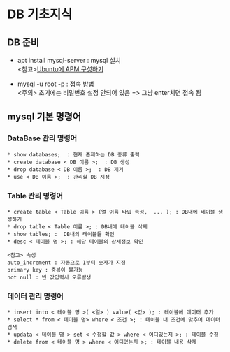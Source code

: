 # DB 기초지식

## DB 준비
+ apt install mysql-server : mysql 설치 <br>
<참고>[Ubuntu에 APM 구성하기](https://blog.lael.be/post/7264)<br>

+ mysql -u root -p : 접속 방법 <br>
<주의> 초기에는 비밀번호 설정 안되어 있음 => 그냥 enter치면 접속 됨

## mysql 기본 명령어
### DataBase 관리 명령어
```
* show databases;  : 현재 존재하는 DB 종류 출력
* create database < DB 이름 >;  : DB 생성
* drop database < DB 이름 >;  : DB 제거
* use < DB 이름 >;  : 관리할 DB 지정
```
### Table 관리 명령어
```
* create table < Table 이름 > (열 이름 타입 속성,  ... ); : DB내에 테이블 생성하기
* drop table < Table 이름 >; : DB내에 테이블 삭제
* show tables; :  DB내의 테이블들 확인
* desc < 테이블 명 >; : 해당 테이블의 상세정보 확인
```
```
<참고> 속성
auto_increment : 자동으로 1부터 숫자가 지정
primary key : 중복이 불가능
not null : 빈 값입력시 오류발생
```
### 데이터 관리 명령어
```
* insert into < 테이블 명 >( <열> ) value( <값> ); : 테이블에 데이터 추가
* select * from < 테이블 명> where < 조건 >; : 테이블 내 조건에 맞추어 데이터 검색
* updata < 테이블 명 > set < 수정할 값 > where < 어디있는지 >; : 테이블 수정
* delete from < 테이블 명 > where < 어디있는지 >; : 테이블 내용 삭제
```
